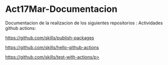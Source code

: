 # Act17Mar-Documentacion
Documentacion de la realizacion de los siguientes repositorios :
Actividades github actions:

https://github.com/skills/publish-packages

https://github.com/skills/hello-github-actions

https://github.com/skills/test-with-actions/p>

